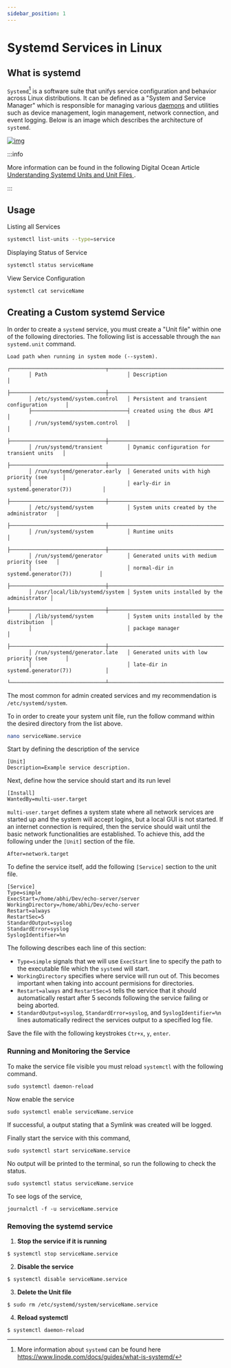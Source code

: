 ```yaml
---
sidebar_position: 1
---
```


# Systemd Services in Linux

## What is systemd

`Systemd`[^1] is a software suite that unifys service configuration and behavior across Linux distributions. It can be defined as a "System and Service Manager" which is responsible for managing various [daemons](https://en.wikipedia.org/wiki/Daemon_(computing)) and utilities such as device management, login management, network connection, and event logging. Below is an image which describes the architecture of `systemd`.

[![img](https://upload.wikimedia.org/wikipedia/commons/thumb/3/35/Systemd_components.svg/440px-Systemd_components.svg.png)](https://en.wikipedia.org/wiki/File:Systemd_components.svg)

:::info

More information can be found in the following Digital Ocean Article [Understanding Systemd Units and Unit Files
](https://www.digitalocean.com/community/tutorials/understanding-systemd-units-and-unit-files).

:::

## Usage

Listing all Services

```bash
systemctl list-units --type=service
```

Displaying Status of Service

```bash
systemctl status serviceName
```

View Service Configuration

```bash
systemctl cat serviceName
```



## Creating a Custom systemd Service

In order to create a `systemd` service, you must create a "Unit file" within one of the following directories. The following list is accessable through the `man systemd.unit` command. 

```
Load path when running in system mode (--system).
       ┌───────────────────────────────┬─────────────────────────────────────────────┐
       │ Path                          │ Description                                 │
       ├───────────────────────────────┼─────────────────────────────────────────────┤
       │ /etc/systemd/system.control   │ Persistent and transient configuration      │
       ├───────────────────────────────┤ created using the dbus API                  │
       │ /run/systemd/system.control   │                                             │
       ├───────────────────────────────┼─────────────────────────────────────────────┤
       │ /run/systemd/transient        │ Dynamic configuration for transient units   │
       ├───────────────────────────────┼─────────────────────────────────────────────┤
       │ /run/systemd/generator.early  │ Generated units with high priority (see     │
       │                               │ early-dir in systemd.generator(7))          │
       ├───────────────────────────────┼─────────────────────────────────────────────┤
       │ /etc/systemd/system           │ System units created by the administrator   │
       ├───────────────────────────────┼─────────────────────────────────────────────┤
       │ /run/systemd/system           │ Runtime units                               │
       ├───────────────────────────────┼─────────────────────────────────────────────┤
       │ /run/systemd/generator        │ Generated units with medium priority (see   │
       │                               │ normal-dir in systemd.generator(7))         │
       ├───────────────────────────────┼─────────────────────────────────────────────┤
       │ /usr/local/lib/systemd/system │ System units installed by the administrator │
       ├───────────────────────────────┼─────────────────────────────────────────────┤
       │ /lib/systemd/system           │ System units installed by the distribution  │
       │                               │ package manager                             │
       ├───────────────────────────────┼─────────────────────────────────────────────┤
       │ /run/systemd/generator.late   │ Generated units with low priority (see      │
       │                               │ late-dir in systemd.generator(7))           │
       └───────────────────────────────┴─────────────────────────────────────────────┘
```

The most common for admin created services and my recommendation is `/etc/systemd/system`.

To in order to create your system unit file, run the follow command within the desired directory from the list above.

```bash
nano serviceName.service
```

Start by defining the description of the service

```
[Unit]
Description=Example service description.
```

Next, define how the service should start and its run level

```
[Install]
WantedBy=multi-user.target
```

`multi-user.target` defines a system state where all network services are started up and the system will accept logins, but a local GUI is not started. If an internet connection is required, then the service should wait until the basic network functionalities are established. To achieve this, add the following under the `[Unit]` section of the file.

```
After=network.target
```

To define the service itself, add the following `[Service]` section to the unit file.

```
[Service]
Type=simple
ExecStart=/home/abhi/Dev/echo-server/server
WorkingDirectory=/home/abhi/Dev/echo-server
Restart=always
RestartSec=5
StandardOutput=syslog
StandardError=syslog
SyslogIdentifier=%n
```

The following describes each line of this section:

- `Type=simple` signals that we will use `ExecStart` line to specify the path to the executable file which the `systemd` will start.
- `WorkingDirectory` specifies where service will run out of. This becomes important when taking into account permisions for directories.
- `Restart=always` and `RestartSec=5` tells the service that it should automatically restart after 5 seconds following the service failing or being aborted.
- `StandardOutput=syslog`, `StandardError=syslog`, and  `SyslogIdentifier=%n` lines automatically redirect the services output to a specified log file.

Save the file with the following keystrokes  `Ctr+x`, `y`, `enter`.

### Running and Monitoring the Service

To make the service file visible you must reload `systemctl` with the following command.

```
sudo systemctl daemon-reload
```

Now enable the service

```
sudo systemctl enable serviceName.service
```

If successful, a output stating that a Symlink was created will be logged.

Finally start the service with this command,

```
sudo systemctl start serviceName.service
```

No output will be printed to the terminal, so run the following to check the status.

```
sudo systemctl status serviceName.service
```

To see logs of the service,

```
journalctl -f -u serviceName.service
```



### Removing the systemd service

1. **Stop the service if it is running**

```
$ systemctl stop serviceName.service
```

2. **Disable the service**

```
$ systemctl disable serviceName.service
```

3. **Delete the Unit file**

```
$ sudo rm /etc/systemd/system/serviceName.service
```

4. **Reload systemctl**

```
$ systemctl daemon-reload
```



[^1]: More information about `systemd` can be found here https://www.linode.com/docs/guides/what-is-systemd/

